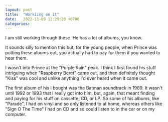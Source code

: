 ```yaml
---
layout: post
title:  "Workiing on it"
date:   2022-11-09 12:29:20 +0700
categories:
---
```


I am still working through these. He has a lot of albums, you know.

It sounds silly to mention this but, for the young people, when Prince was putting these albums out, you actually had to pay for them if you wanted to hear them.

I wasn't into Prince at the "Purple Rain" peak. I think I first found his stuff intriguing when "Raspberry Beret" came out, and then definitely thought "Kiss" was cool and unlike anything I'd ever heard when it came out.

The first album of his I bought was the Batman soundtrack in 1989. It wasn't until 1992 or 1993 that I really got into him, but, again, that meant finding and paying for his stuff on cassette, CD, or LP. So some of his albums, like "Parade", I had on vinyl and so only listened to at home, whereas others like "Sign O The Time" I had on CD and so could listen to in the car or on my computer.